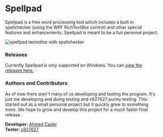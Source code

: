 # Spellpad

Spellpad is a free word processing tool which includes a built in spellchecker (using the WPF RichTextBox control) and other special features and enhancements. Spellpad is meant to be a fun personal project.

![spellpad texteditor with spellchecker](https://puu.sh/AMPUg/fa0327cb35.png "Spellpad")

### Releases
Currently Spellpad is only supported on Windows. You can [view the releases here.](https://github.com/CDemha/Spellpad/releases)

### Authors and Contributors
As of now there aren't many of us developing and testing the program. It's just me developing and doing testing and c627627 purley testing. This started out as a small personal project but it quickly grew to something more. We hope to grow and develop this project for a much faster final release.

**Developer**: [Ahmed Cader](https://github.com/CDemha) <br>
**Tester**: [c627627](http://www.overclockers.com/forums/member.php/14177-c627627)


